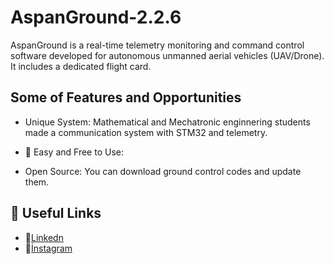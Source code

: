 #       AspanGround-2.2.6

AspanGround is a real-time telemetry monitoring and command control software developed for autonomous unmanned aerial vehicles (UAV/Drone).
It includes a dedicated flight card.

## Some of Features and Opportunities

- Unique System: Mathematical and Mechatronic enginnering students made a communication system with STM32 and telemetry.

- 🚀 Easy and Free to Use: 

- Open Source: You can download ground control codes and update them. 


## 🔗 Useful Links

* 💼[Linkedn](https://www.linkedin.com/company/aspan-uav/)
* 📸[İnstagram](https://www.instagram.com/aspanuav/)

